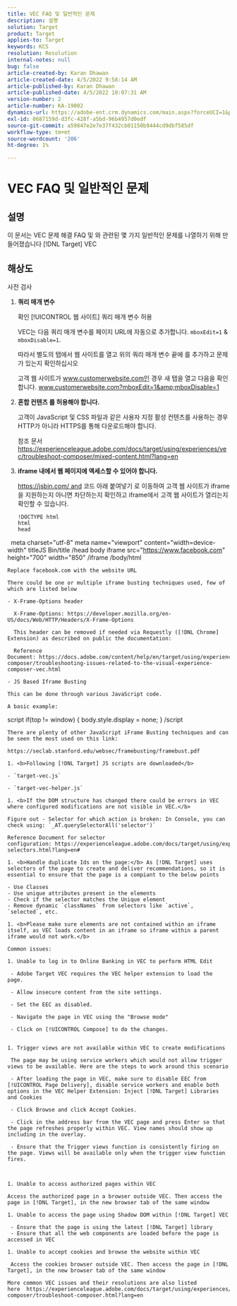 ```yaml
---
title: VEC FAQ 및 일반적인 문제
description: 설명
solution: Target
product: Target
applies-to: Target
keywords: KCS
resolution: Resolution
internal-notes: null
bug: false
article-created-by: Karan Dhawan
article-created-date: 4/5/2022 9:58:14 AM
article-published-by: Karan Dhawan
article-published-date: 4/5/2022 10:07:31 AM
version-number: 2
article-number: KA-19002
dynamics-url: https://adobe-ent.crm.dynamics.com/main.aspx?forceUCI=1&pagetype=entityrecord&etn=knowledgearticle&id=d85d96e3-c6b4-ec11-983f-000d3a5d0d73
exl-id: 0687159d-d3fc-428f-a5bd-96b4957d0edf
source-git-commit: a59847e2e7e37f432cb01150b9444cd9dbf585df
workflow-type: tm+mt
source-wordcount: '206'
ht-degree: 1%

---
```


# VEC FAQ 및 일반적인 문제

## 설명

이 문서는 VEC 문제 해결 FAQ 및 와 관련된 몇 가지 일반적인 문제를 나열하기 위해 만들어졌습니다 [!DNL Target] VEC

## 해상도

사전 검사

1. <b>쿼리 매개 변수</b>

   확인 [!UICONTROL 웹 사이트] 쿼리 매개 변수 허용

   VEC는 다음 쿼리 매개 변수를 페이지 URL에 자동으로 추가합니다. `mboxEdit=1` &amp; `mboxDisable=1`.

   따라서 별도의 탭에서 웹 사이트를 열고 위의 쿼리 매개 변수 끝에 를 추가하고 문제가 있는지 확인하십시오

   고객 웹 사이트가 www.customerwebsite.com인 경우 새 탭을 열고 다음을 확인합니다. www.customerwebsite.com?mboxEdit=1&amp;mboxDisable=1

1. <b>혼합 컨텐츠 를 허용해야 합니다.</b>

   고객이 JavaScript 및 CSS 파일과 같은 사용자 지정 활성 컨텐츠를 사용하는 경우 HTTP가 아니라 HTTPS를 통해 다운로드해야 합니다.

   참조 문서 https://experienceleague.adobe.com/docs/target/using/experiences/vec/troubleshoot-composer/mixed-content.html?lang=en

1. <b>iframe 내에서 웹 페이지에 액세스할 수 있어야 합니다.</b>

   https://jsbin.com/ and 코드 아래 붙여넣기 로 이동하여 고객 웹 사이트가 iframe을 지원하는지 아니면 차단하는지 확인하고 iframe에서 고객 웹 사이트가 열리는지 확인할 수 있습니다.

   ```
   !DOCTYPE html
   html
   head
   
  meta charset=&quot;utf-8&quot; meta name=&quot;viewport&quot; content=&quot;width=device-width&quot; titleJS Bin/title /head body iframe src=&quot;https://www.facebook.com&quot; height=&quot;700&quot; width=&quot;850&quot; /iframe /body/html

```
Replace facebook.com with the website URL

There could be one or multiple iframe busting techniques used, few of which are listed below

- X-Frame-Options header

  X-Frame-Options: https://developer.mozilla.org/en-US/docs/Web/HTTP/Headers/X-Frame-Options

  This header can be removed if needed via Requestly ([!DNL Chrome] Extension) as described on public the documentation: 

  Reference Document: https://docs.adobe.com/content/help/en/target/using/experiences/vec/troubleshoot-composer/troubleshooting-issues-related-to-the-visual-experience-composer-vec.html

- JS Based Iframe Busting

This can be done through various JavaScript code.

A basic example:
```
script if(top != window) { body.style.display = none; } /script

```
There are plenty of other JavaScript iFrame Busting techniques and can be seen the most used on this link:

https://seclab.stanford.edu/websec/framebusting/framebust.pdf

1. <b>Following [!DNL Target] JS scripts are downloaded</b>

- `target-vec.js`

- `target-vec-helper.js`

1. <b>If the DOM structure has changed there could be errors in VEC where configured modifications are not visible in VEC.</b>

Figure out - Selector for which action is broken: In Console, you can check using: `_AT.querySelectorAll('selector')`

Reference Document for selector configuration: https://experienceleague.adobe.com/docs/target/using/experiences/vec/vec-selectors.html?lang=en#

1. <b>Handle duplicate Ids on the page:</b> As [!DNL Target] uses selectors of the page to create and deliver recommendations, so it is essential to ensure that the page is a compiant to the below points

- Use Classes
- Use unique attributes present in the elements
- Check if the selector matches the Unique element
- Remove dynamic `classNames` from selectors like `active`, `selected`, etc.

1. <b>Please make sure elements are not contained within an iframe itself, as VEC loads content in an iframe so iframe within a parent iframe would not work.</b>

Common issues:

1. Unable to log in to Online Banking in VEC to perform HTML Edit

 - Adobe Target VEC requires the VEC helper extension to load the page.

 - Allow insecure content from the site settings.

 - Set the EEC as disabled.

 - Navigate the page in VEC using the "Browse mode"

 - Click on [!UICONTROL Compose] to do the changes.


1. Trigger views are not available within VEC to create modifications

 The page may be using service workers which would not allow trigger views to be available. Here are the steps to work around this scenario

 - After loading the page in VEC, make sure to disable EEC from [!UICONTROL Page Delivery], disable service workers and enable both options in the VEC Helper Extension: Inject [!DNL Target] Libraries and Cookies
 
 - Click Browse and click Accept Cookies.
 
 - Click in the address bar from the VEC page and press Enter so that the page refreshes properly within VEC. View names should show up including in the overlay.
 
 - Ensure that the Trigger views function is consistently firing on the page. Views will be available only when the trigger view function fires.



1. Unable to access authorized pages within VEC

Access the authorized page in a browser outside VEC. Then access the page in [!DNL Target], in the new browser tab of the same window 

1. Unable to access the page using Shadow DOM within [!DNL Target] VEC

 - Ensure that the page is using the latest [!DNL Target] library
 - Ensure that all the web components are loaded before the page is accessed in VEC

1. Unable to accept cookies and browse the website within VEC

 Access the cookies browser outside VEC. Then access the page in [!DNL Target], in the new browser tab of the same window 

More common VEC issues and their resolutions are also listed here  https://experienceleague.adobe.com/docs/target/using/experiences/vec/troubleshoot-composer/troubleshoot-composer.html?lang=en

